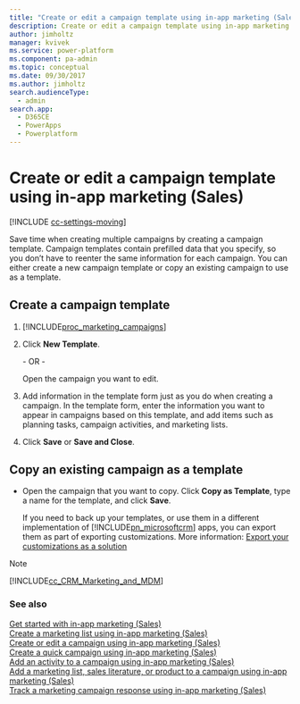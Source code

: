 ```yaml
---
title: "Create or edit a campaign template using in-app marketing (Sales)  | MicrosoftDocs"
description: Create or edit a campaign template using in-app marketing (Sales)
author: jimholtz
manager: kvivek
ms.service: power-platform
ms.component: pa-admin
ms.topic: conceptual
ms.date: 09/30/2017
ms.author: jimholtz
search.audienceType: 
  - admin
search.app: 
  - D365CE
  - PowerApps
  - Powerplatform
---
```

# Create or edit a campaign template using in-app marketing (Sales)

[!INCLUDE [cc-settings-moving](../includes/cc-settings-moving.md)] 

Save time when creating multiple campaigns by creating a campaign template. Campaign templates contain prefilled data that you specify, so you don’t have to reenter the same information for each campaign. You can either create a new campaign template or copy an existing campaign to use as a template.  
  
## Create a campaign template  
  
1. [!INCLUDE[proc_marketing_campaigns](../includes/proc-marketing-campaigns.md)]  
  
2. Click **New Template**.  
  
    \- OR -  
  
    Open the campaign you want to edit.  
  
3. Add information in the template form just as you do when creating a campaign. In the template form, enter the information you want to appear in campaigns based on this template, and add items such as planning tasks, campaign activities, and marketing lists.  
  
4. Click **Save** or **Save and Close**.  
  
## Copy an existing campaign as a template  
  
- Open the campaign that you want to copy. Click **Copy as Template**, type a name for the template, and click **Save**.  
  
  If you need to back up your templates, or use them in a different implementation of [!INCLUDE[pn_microsoftcrm](../includes/pn-dynamics-crm.md)] apps, you can export them as part of exporting customizations. More information: [Export your customizations as a solution](/dynamics365/customer-engagement/customize/use-solutions-for-your-customizations.md)  
  
> [!NOTE]
> [!INCLUDE[cc_CRM_Marketing_and_MDM](../includes/cc-crm-marketing-and-mdm.md)] 
  
### See also  
 [Get started with in-app marketing (Sales)](/dynamics365/customer-engagement/sales-enterprise/get-started-app-marketing-sales.md)   
 [Create a marketing list using in-app marketing (Sales)](/dynamics365/customer-engagement/sales-enterprise/create-marketing-list-using-app-marketing-sales.md)   
 [Create or edit a campaign using in-app marketing (Sales)](/dynamics365/customer-engagement/sales-enterprise/create-edit-campaign-using-app-marketing-sales.md)   
 [Create a quick campaign using in-app marketing (Sales)](/dynamics365/customer-engagement/sales-enterprise/create-quick-campaign-using-app-marketing-sales.md)   
 [Add an activity to a campaign using in-app marketing (Sales)](/dynamics365/customer-engagement/sales-enterprise/add-activity-campaign-using-app-marketing-sales.md)   
 [Add a marketing list, sales literature, or product to a campaign using in-app marketing (Sales)](/dynamics365/customer-engagement/sales-enterprise/add-marketing-list-sales-literature-product-campaign-using-app-marketing-sales.md)   
 [Track a marketing campaign response using in-app marketing (Sales)](/dynamics365/customer-engagement/sales-enterprise/track-marketing-campaign-response-using-app-marketing-sales.md)   
